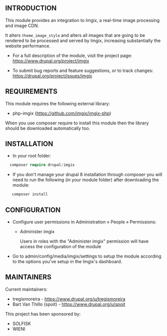 INTRODUCTION
------------

This module provides an integration to Imgix, a real-time image 
processing and image CDN. 

It alters ```theme_image_style``` and alters all images that are going to be rendered to be processed and served by Imgix, increasing substantially the website performance.

 * For a full description of the module, visit the project page:
   https://www.drupal.org/project/imgix

 * To submit bug reports and feature suggestions, or to track changes:
   https://drupal.org/project/issues/imgix

REQUIREMENTS
------------

This module requires the following external library:

 * php-imgix (https://github.com/imgix/imgix-php)

When you use composer require to install this module then the library should 
be downloaded automatically too.

INSTALLATION
------------

* In your root folder: 

```php
  composer require drupal/imgix
```

* If you don't manage your drupal 8 installation through composer you will 
  need to run the following (in your module folder) after downloading the module:

```php
   composer install
```

CONFIGURATION
-------------

* Configure user permissions in Administration » People » Permissions:

  - Administer imgix

    Users in roles with the "Administer imgix" permission will have access
    the configuration of the module

* Go to admin/config/media/imgix/settings to setup the module according to the options you've setup in the Imgix's dashboard.

MAINTAINERS
-----------

Current maintainers:
 * tregismoreira - https://www.drupal.org/u/tregismoreira
 * Bart Van Thillo (spoit) - https://www.drupal.org/u/spoit

This project has been sponsored by:
 * SOLFISK
 * WIENI
